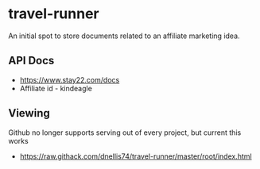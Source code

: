 # travel-runner
An initial spot to store documents related to an affiliate marketing idea.

## API Docs
* https://www.stay22.com/docs
* Affiliate id - kindeagle

## Viewing
Github no longer supports serving out of every project, but current this works
* https://raw.githack.com/dnellis74/travel-runner/master/root/index.html